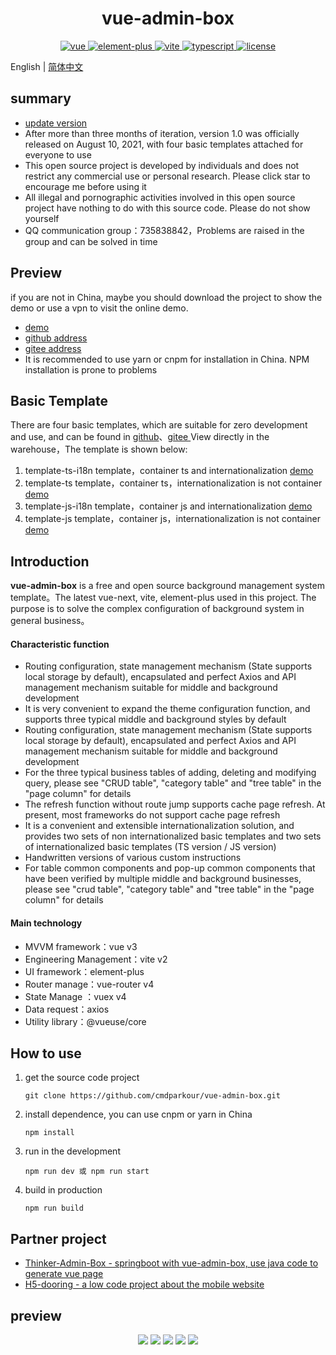 <h1 align="center">vue-admin-box</h1>
<p align="center">
    <a href="https://github.com/vuejs/vue-next">
        <img src="https://img.shields.io/badge/vue3-3.0.5-brightgreen.svg" alt="vue">
    </a>
    <a href="https://github.com/element-plus/element-plus">
        <img src="https://img.shields.io/badge/elementPlus-1.0.2beta.42-brightgreen.svg" alt="element-plus">
    </a>
    <a href="https://github.com/vitejs/vite">
        <img src="https://img.shields.io/badge/vite-2.2.3-brightgreen.svg" alt="vite">
    </a>
    <a href="https://github.com/microsoft/TypeScript">
        <img src="https://img.shields.io/badge/typescript-4.1.3-brightgreen.svg" alt="typescript">
    </a>
    <a href="https://github.com/hsiangleev/element-plus-admin/blob/master/LICENSE">
        <img src="https://img.shields.io/github/license/mashape/apistatus.svg" alt="license">
    </a>
</p>

English | [简体中文](./README.zh-CN.md)

## summary

- [update version](./VERSION.md)
- After more than three months of iteration, version 1.0 was officially released on August 10, 2021, with four basic templates attached for everyone to use
- This open source project is developed by individuals and does not restrict any commercial use or personal research. Please click star to encourage me before using it
- All illegal and pornographic activities involved in this open source project have nothing to do with this source code. Please do not show yourself
- QQ communication group：735838842，Problems are raised in the group and can be solved in time

## Preview

if you are not in China, maybe you should download the project to show the demo or use a vpn to visit the online demo.

- [demo](http://vue-admin-box.51weblove.com)
- [github address](https://github.com/cmdparkour/vue-admin-box)
- [gitee address](https://gitee.com/cmdparkour/vue-admin-box)
- It is recommended to use yarn or cnpm for installation in China. NPM installation is prone to problems

## Basic Template

There are four basic templates, which are suitable for zero development and use, and can be found in [github](https://github.com/cmdparkour/vue-admin-box-template)、[gitee ](https://gitee.com/cmdparkour/vue-admin-box-template)View directly in the warehouse，The template is shown below:

1. template-ts-i18n template，container ts and internationalization [demo](http://vue-admin-box-template.51weblove.com/ts-i18n/)
2. template-ts template，container ts，internationalization is not container [demo](http://vue-admin-box-template.51weblove.com/ts)
3. template-js-i18n template，container js and internationalization [demo](http://vue-admin-box-template.51weblove.com/js-i18n)
4. template-js template，container js，internationalization is not container [demo](http://vue-admin-box-template.51weblove.com/js)

## Introduction

**vue-admin-box** is a free and open source background management system template。The latest vue-next, vite, element-plus used in this project. The purpose is to solve the complex configuration of background system in general business。

#### Characteristic function

- Routing configuration, state management mechanism (State supports local storage by default), encapsulated and perfect Axios and API management mechanism suitable for middle and background development
- It is very convenient to expand the theme configuration function, and supports three typical middle and background styles by default
- Routing configuration, state management mechanism (State supports local storage by default), encapsulated and perfect Axios and API management mechanism suitable for middle and background development
- For the three typical business tables of adding, deleting and modifying query, please see "CRUD table", "category table" and "tree table" in the "page column" for details
- The refresh function without route jump supports cache page refresh. At present, most frameworks do not support cache page refresh
- It is a convenient and extensible internationalization solution, and provides two sets of non internationalized basic templates and two sets of internationalized basic templates (TS version / JS version)
- Handwritten versions of various custom instructions
- For table common components and pop-up common components that have been verified by multiple middle and background businesses, please see "crud table", "category table" and "tree table" in the "page column" for details

#### Main technology

- MVVM framework：vue v3
- Engineering Management：vite v2
- UI framework：element-plus
- Router manage：vue-router v4
- State Manage ：vuex v4
- Data request：axios
- Utility library：@vueuse/core

## How to use

1. get the source code project

   ```
   git clone https://github.com/cmdparkour/vue-admin-box.git
   ```

2. install dependence, you can use cnpm or yarn in China

   ```
   npm install
   ```

3. run in the development

   ```
   npm run dev 或 npm run start
   ```

4. build in production

   ```
   npm run build
   ```

## Partner project

- [Thinker-Admin-Box - springboot with vue-admin-box, use java code to generate vue page](https://github.com/yirius/thinker-admin-box)
- [H5-dooring - a low code project about the mobile website](http://h5.dooring.cn)

## preview

<p align="center">
    <img src="http://blog.51weblove.com/wp-content/uploads/2021/08/QQ截图20210810174824.png">
    <img src="http://blog.51weblove.com/wp-content/uploads/2021/08/QQ截图20210810174848.png">
    <img src="http://blog.51weblove.com/wp-content/uploads/2021/08/QQ截图20210810174923.png">
    <img src="http://blog.51weblove.com/wp-content/uploads/2021/08/QQ截图20210810174940.png">
    <img src="http://blog.51weblove.com/wp-content/uploads/2021/08/QQ截图20210810175009.png">
</p>
